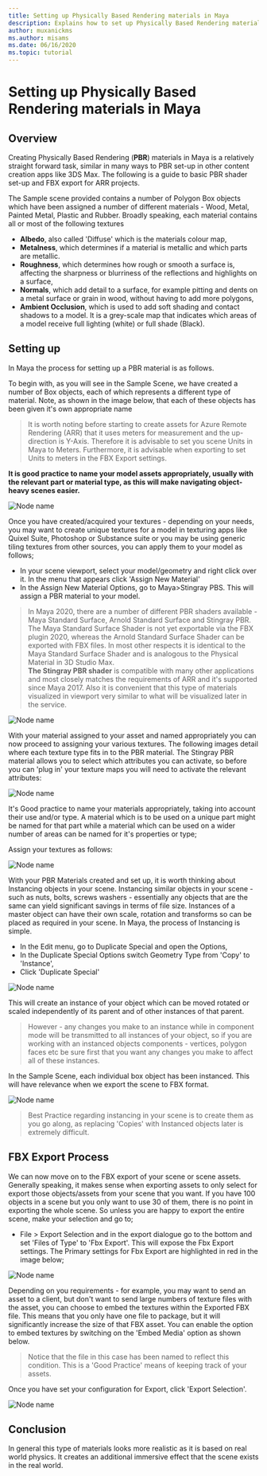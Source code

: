 ```yaml
---
title: Setting up Physically Based Rendering materials in Maya
description: Explains how to set up Physically Based Rendering materials in Maya and export it into FBX format
author: muxanickms
ms.author: misams
ms.date: 06/16/2020
ms.topic: tutorial
---
```

# Setting up Physically Based Rendering materials in Maya

## Overview
Creating Physically Based Rendering (**PBR**) materials in Maya is a relatively straight forward task, similar in many ways to PBR set-up in other content creation apps like 3DS Max. The following is a guide to basic PBR shader set-up and FBX export for ARR projects. 

The Sample scene provided contains a number of Polygon Box objects which have been assigned  a number of different materials - Wood, Metal, Painted Metal, Plastic and Rubber. Broadly speaking, each material contains all or most of the following textures 

* **Albedo**, also called 'Diffuse' which is the materials colour map, 
* **Metalness**,  which determines if a material is metallic and which parts are metallic. 
* **Roughness**, which determines how rough or smooth a surface is, affecting the sharpness or blurriness of the reflections and highlights on a surface, 
* **Normals**, which add detail to a surface, for example pitting and dents on a metal surface or grain in wood, without having to add more polygons, 
* **Ambient Occlusion**, which is used to add soft shading and contact shadows to a model. It is a grey-scale map that indicates which areas of a model receive full lighting (white) or full shade (Black). 

## Setting up
In Maya the process for setting up a PBR material is as follows. 

To begin with, as you will see in the Sample Scene, we have created a number of Box objects, each of which represents a different type of material. Note, as shown in the image below, that each of these objects has been given it's own appropriate name 

> It is worth noting before starting to create assets for Azure Remote Rendering (ARR) that it uses meters for measurement and the up-direction is Y-Axis. Therefore it is advisable to set you scene Units in Maya to Meters. Furthermore, it is advisable when exporting to set Units to meters in the FBX Export settings. 

**It is good practice to name your model assets appropriately, usually with the relevant part or material type, as this will make navigating object-heavy scenes easier.**

![Node name](media/GetImage0.jpeg)

Once you have created/acquired your textures - depending on your needs, you may want to create unique textures for a model in texturing apps like Quixel Suite, Photoshop or Substance suite or you may be using generic tiling textures from other sources, you can apply them to your model as follows; 

* In your scene viewport, select your model/geometry and right click over it. In the menu that appears click 'Assign New Material' 
* In the Assign New Material Options, go to Maya>Stingray PBS. This will assign a PBR material to your model. 

>In Maya 2020, there are a number of different PBR shaders available - Maya Standard Surface, Arnold  Standard Surface and Stingray PBR. The Maya Standard Surface Shader is not yet exportable via the FBX plugin 2020, whereas the Arnold Standard Surface Shader can be exported with FBX files. In most other respects it is identical to the Maya Standard Surface Shader and is analogous to the Physical Material in 3D Studio Max.  
>**The Stingray PBR shader** is compatible with many other applications and most closely matches the requirements of ARR and it's supported since Maya 2017. Also it is convenient that this type of materials visualized in viewport very similar to what will be visualized later in the service.

![Node name](media/GetImage1.jpeg)

With your material assigned to your asset and named appropriately you can now proceed to assigning  your various textures. The following images detail where each texture type fits in to the PBR material. The Stingray PBR material allows you to select which attributes you can activate, so before you can 'plug in' your texture maps you will need to activate the relevant attributes: 

![Node name](media/GetImage2.jpeg)

It's Good practice to name your materials appropriately, taking into account their use and/or type. A material which is to be used on a unique part might be named for that part while a material which can be used on a wider number of areas can be named for it's properties or type; 

Assign your textures as follows:

![Node name](media/GetImage3.jpeg)

With your PBR Materials created and set up, it is worth thinking about Instancing objects in your scene. Instancing similar objects in your scene - such as nuts, bolts, screws washers - essentially any objects that are the same can yield significant savings in terms of file size. Instances of a master object can have their own scale, rotation and transforms so can be placed as required in your scene. In Maya, the process of Instancing is simple.

* In the Edit menu, go to Duplicate Special and open the Options, 
* In the Duplicate Special Options switch Geometry Type from 'Copy' to 'Instance', 
* Click 'Duplicate Special'

![Node name](media/GetImage4.jpeg)

This will create an instance of your object which can be moved rotated or scaled independently of its parent and of other instances of that parent. 
>However - any changes you make to an instance while in component mode will be transmitted to all instances of your object, so if you are working with an instanced objects components - vertices, polygon faces etc be sure first that you want any changes you make to affect all of these instances.

In the Sample Scene, each individual box object has been instanced. This will have relevance when we export the scene to FBX format.

![Node name](media/GetImage5.jpeg)

>Best Practice regarding instancing in your scene is to create them as you go along, as replacing 'Copies' with Instanced objects later is extremely difficult. 

## FBX Export Process

We can now move on to the FBX export of your scene or scene assets. Generally speaking, it makes sense when exporting assets to only select for export those objects/assets from your scene that you want. If you have 100 objects in a scene but you only want to use 30 of them, there is no point in exporting the whole scene. So unless you are happy to export the entire scene, make your selection and go to; 

* File > Export Selection and in the export dialogue go to the bottom and set 'Files of Type' to 'Fbx Export'. This will expose the Fbx Export settings. The Primary settings for Fbx Export are highlighted in red in the image below;

![Node name](media/GetImage6.jpeg)

Depending on you requirements - for example, you may want to send an asset to a client, but don't want to send large numbers of texture files with the asset, you can choose to embed the textures within the Exported FBX file. This means that you only have one file to package, but it will significantly increase the size of that FBX asset. You can enable the option to embed textures by switching on the 'Embed Media' option as shown below.

> Notice that the file in this case has been named to reflect this condition. This is a 'Good Practice' means of keeping track of your assets. 

Once you have set your configuration for Export, click 'Export Selection'.

![Node name](media/GetImage7.jpeg)

## Conclusion

In general this type of materials looks more realistic as it is based on real world physics. It creates an additional immersive effect that the scene exists in the real world.